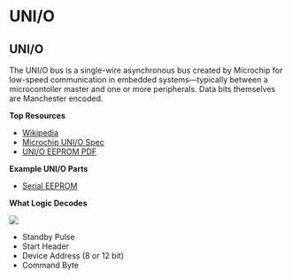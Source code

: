# UNI/O

## UNI/O

The UNI/O bus is a single-wire asynchronous bus created by Microchip for low-speed communication in embedded systems—typically between a microcontoller master and one or more peripherals. Data bits themselves are Manchester encoded.

**Top Resources**

* [Wikipedia](http://en.wikipedia.org/wiki/UNI/O)
* [Microchip UNI/O Spec](http://ww1.microchip.com/downloads/en/devicedoc/22076d.pdf)
* [UNI/O EEPROM PDF](http://ww1.microchip.com/downloads/en/DeviceDoc/DS-22085a.pdf)

**Example UNI/O Parts**

* [Serial EEPROM](http://www.microchip.com/pagehandler/en-us/products/memory/serialEEPROM/home.html)

**What Logic Decodes**

[ ![](https://trello-attachments.s3.amazonaws.com/57215da0d6b19b4ab3609e8c/1452x139/329d0eb8fbdd65454b52af1ca91d1a71/UNIO1.png) ](https://trello-attachments.s3.amazonaws.com/57215da0d6b19b4ab3609e8c/1452x139/329d0eb8fbdd65454b52af1ca91d1a71/UNIO1.png)

* Standby Pulse
* Start Header
* Device Address \(8 or 12 bit\)
* Command Byte


